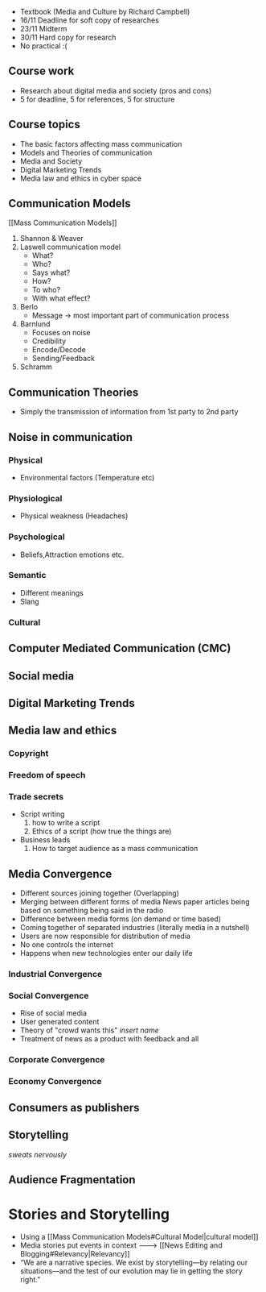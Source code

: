 - Textbook (Media and Culture by Richard Campbell)
- 16/11 Deadline for soft copy of researches
- 23/11 Midterm
- 30/11 Hard copy for research
- No practical :(
## Course work
- Research about digital media and society (pros and cons)
- 5 for deadline, 5 for references, 5 for structure
## Course topics
- The basic factors affecting mass communication
- Models and Theories of communication
- Media and Society
- Digital Marketing Trends
- Media law and ethics in cyber space
## Communication Models
[[Mass Communication Models]]
1. Shannon & Weaver 
2. Laswell communication model
   - What?
   - Who?
   - Says what?
   - How?
   - To who?
   - With what effect?
3. Berlo 
   - Message -> most important part of communication process
4. Barnlund
   - Focuses on noise
   - Credibility 
   - Encode/Decode
   - Sending/Feedback
5. Schramm 
## Communication Theories
- Simply the transmission of information from 1st party to 2nd party
## Noise in communication
### Physical 
   - Environmental factors (Temperature etc)
### Physiological
- Physical weakness (Headaches)
### Psychological 
- Beliefs,Attraction emotions etc.
### Semantic
- Different meanings
- Slang
### Cultural 
## Computer Mediated Communication (CMC)
## Social media
## Digital Marketing Trends
## Media law and ethics
### Copyright
### Freedom of speech
### Trade secrets

- Script writing
  1. how to write a script
  2. Ethics of a script (how true the things are)
- Business leads
  1. How to target audience as a mass communication


## Media Convergence 
- Different sources joining together (Overlapping)
- Merging between different forms of media
  News paper articles being based on something being said in the radio
- Difference between media forms (on demand or time based)
- Coming together of separated industries (literally media in a nutshell)
- Users are now responsible for distribution of media  
- No one controls the internet
- Happens when new technologies enter our daily life

### Industrial Convergence
### Social Convergence
- Rise of social media
- User generated content
- Theory of "crowd wants this" *insert name*
- Treatment of news as a product with feedback and all

### Corporate Convergence
### Economy Convergence

## Consumers as publishers
## Storytelling 
*sweats nervously*

## Audience Fragmentation

# Stories and Storytelling
- Using a [[Mass Communication Models#Cultural Model|cultural model]]
- Media stories put events in context ---> [[News Editing and Blogging#Relevancy|Relevancy]]
- “We are a narrative species. We exist by storytelling—by relating our situations—and the test of our evolution may lie in getting the story right.”